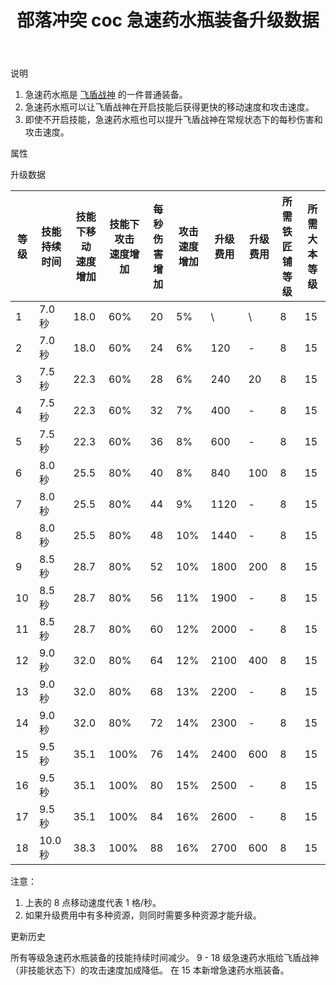 ﻿---
title: "部落冲突 coc 急速药水瓶装备升级数据"
navTitle: "急速药水瓶"
shownTitle: "急速药水瓶"
description: "急速药水瓶是飞盾战神的一件普通装备。急速药水瓶可以让飞盾战神在开启技能后获得更快的移动速度和攻击速度。即使不开启技能，急速药水瓶也可以提升飞盾战神在常规状态下的每秒伤害和攻击速度。"
module: upgrade-home
imgFolder: home_heroes/07c3
wiki: https://clashofclans.fandom.com/wiki/Haste_Vial
canonical: /upgrade/07c3-Haste-Vial
---

<UnitInfo :folder="$frontmatter.imgFolder" imgSrc="Haste_Vial_info.png" :imgAlt="$frontmatter.navTitle" description="使飞盾战神获得急速效果。" />

<SmallTitle>说明</SmallTitle>

1. 急速药水瓶是 [飞盾战神](/upgrade/0203-Royal-Champion) 的一件普通装备。
2. 急速药水瓶可以让飞盾战神在开启技能后获得更快的移动速度和攻击速度。
3. 即使不开启技能，急速药水瓶也可以提升飞盾战神在常规状态下的每秒伤害和攻击速度。

<SmallTitle>属性</SmallTitle>

<UnitProperties>
    <UnitProperty pKey="技能类型" pValue="主动技能" />
    <UnitProperty pKey="装备稀有度" pValue="普通" />
    <UnitProperty pKey="所需铁匠铺等级" pValue="8" />
    <UnitProperty pKey="所需大本等级" pValue="15" />
</UnitProperties>

<SmallTitle>升级数据</SmallTitle>

<script setup>
const tableExtraInfo = [
    {
        "column": 6,
        "type": "cost",
        "icon": "Shiny_Ore",
        "noGoldPass": true
    },
    {
        "column": 7,
        "type": "cost",
        "icon": "Glowy_Ore",
        "noGoldPass": true
    }
];
</script>

<UnitTable :tableExtraInfo="tableExtraInfo">

| 等级 |技能<br>持续时间|技能下移动<br>速度增加|技能下攻击<br>速度增加|每秒伤害<br>增加|攻击速度<br>增加| 升级费用|升级费用|所需<br>铁匠铺等级|所需<br>大本等级|
|  --- |      ---      |         ---        |         ---         |      ---     |      ---      |   ---  |  ---  |       ---       |       ---     |
|   1  |     7.0 秒    |         18.0       |          60%        |       20     |       5%      |    \   |   \   |        8        |       15      |
|   2  |     7.0 秒    |         18.0       |          60%        |       24     |       6%      |   120  |   -   |        8        |       15      |
|   3  |     7.5 秒    |         22.3       |          60%        |       28     |       6%      |   240  |   20  |        8        |       15      |
|   4  |     7.5 秒    |         22.3       |          60%        |       32     |       7%      |   400  |   -   |        8        |       15      |
|   5  |     7.5 秒    |         22.3       |          60%        |       36     |       8%      |   600  |   -   |        8        |       15      |
|   6  |     8.0 秒    |         25.5       |          80%        |       40     |       8%      |   840  |  100  |        8        |       15      |
|   7  |     8.0 秒    |         25.5       |          80%        |       44     |       9%      |  1120  |   -   |        8        |       15      |
|   8  |     8.0 秒    |         25.5       |          80%        |       48     |      10%      |  1440  |   -   |        8        |       15      |
|   9  |     8.5 秒    |         28.7       |          80%        |       52     |      10%      |  1800  |  200  |        8        |       15      |
|  10  |     8.5 秒    |         28.7       |          80%        |       56     |      11%      |  1900  |   -   |        8        |       15      |
|  11  |     8.5 秒    |         28.7       |          80%        |       60     |      12%      |  2000  |   -   |        8        |       15      |
|  12  |     9.0 秒    |         32.0       |          80%        |       64     |      12%      |  2100  |  400  |        8        |       15      |
|  13  |     9.0 秒    |         32.0       |          80%        |       68     |      13%      |  2200  |   -   |        8        |       15      |
|  14  |     9.0 秒    |         32.0       |          80%        |       72     |      14%      |  2300  |   -   |        8        |       15      |
|  15  |     9.5 秒    |         35.1       |         100%        |       76     |      14%      |  2400  |  600  |        8        |       15      |
|  16  |     9.5 秒    |         35.1       |         100%        |       80     |      15%      |  2500  |   -   |        8        |       15      |
|  17  |     9.5 秒    |         35.1       |         100%        |       84     |      16%      |  2600  |   -   |        8        |       15      |
|  18  |    10.0 秒    |         38.3       |         100%        |       88     |      16%      |  2700  |  600  |        8        |       15      |
</UnitTable>

注意：

1. 上表的 8 点移动速度代表 1 格/秒。
2. 如果升级费用中有多种资源，则同时需要多种资源才能升级。

<SmallTitle>更新历史</SmallTitle>

<Timeline>
    <TimelineItem date="2024/09/09">
        <TimelineRow>所有等级急速药水瓶装备的技能持续时间减少。</TimelineRow>
    </TimelineItem>
    <TimelineItem date="2024/04/17">
        <TimelineRow>9 - 18 级急速药水瓶给飞盾战神（非技能状态下）的攻击速度加成降低。</TimelineRow>
    </TimelineItem>
    <TimelineItem date="2024/02/27">
        <TimelineRow>在 15 本新增急速药水瓶装备。</TimelineRow>
    </TimelineItem>
    <TimelineItem :historyBottom="true" />
</Timeline>